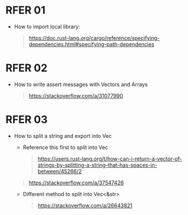 # RFER 01
- How to import local library:
    > https://doc.rust-lang.org/cargo/reference/specifying-dependencies.html#specifying-path-dependencies

# RFER 02
- How to write assert messages with Vectors and Arrays
    > https://stackoverflow.com/a/31077990

# RFER 03
- How to split a string and export into Vec<String>
    - Reference this first to split into Vec<String>
        > https://users.rust-lang.org/t/how-can-i-return-a-vector-of-strings-by-splitting-a-string-that-has-spaces-in-between/45266/2
    > https://stackoverflow.com/a/37547426

    - Different method to split into Vec<&str>
        > https://stackoverflow.com/a/26643821